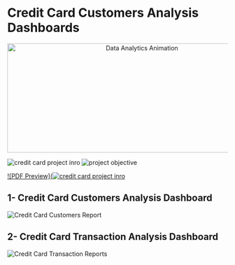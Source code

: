  # Credit Card Customers Analysis Dashboards

<div align="center">
  <img src="https://i.pinimg.com/originals/fc/71/63/fc71635c7f1b09ed30413f59bb749582.gif" alt="Data Analytics Animation" width="600" height="250"/>
</div>


![credit card project inro](https://github.com/user-attachments/assets/5a2fce31-cecf-4865-a532-783cbba72dd1) ![project objective](https://github.com/user-attachments/assets/27fe5124-8c73-426a-a071-59ff28e51f38)

[![PDF Preview](![credit card project inro](https://github.com/user-attachments/assets/5a2fce31-cecf-4865-a532-783cbba72dd1)](https://github.com/Himanshu-Tiwari2001/Credit-Card-Customer-Analysis-Power-Bi-Project/blob/main/Credit_Card_Transaction_Report_Analysis.pdf)










## 1- Credit Card Customers Analysis Dashboard 

![Credit Card Customers Report](https://github.com/user-attachments/assets/616fc5be-1bff-4ae8-9a98-1afa93f7387a)



## 2- Credit Card Transaction Analysis Dashboard

![Credit Card Transaction Reports](https://github.com/user-attachments/assets/ba42621c-619a-4f1a-9c2e-0cb070bf147d)
